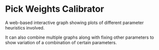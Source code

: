 # Pick Weights Calibrator
A web-based interactive graph showing plots of different parameter heuristics involved.

It can also combine multiple graphs along with fixing other parameters to show variation of a combination of certain parameters.
